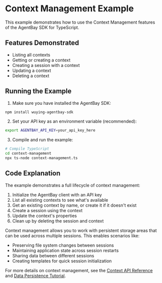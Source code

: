 # Context Management Example

This example demonstrates how to use the Context Management features of the AgentBay SDK for TypeScript.

## Features Demonstrated

- Listing all contexts
- Getting or creating a context
- Creating a session with a context
- Updating a context
- Deleting a context

## Running the Example

1. Make sure you have installed the AgentBay SDK:

```bash
npm install wuying-agentbay-sdk
```

2. Set your API key as an environment variable (recommended):

```bash
export AGENTBAY_API_KEY=your_api_key_here
```

3. Compile and run the example:

```bash
# Compile TypeScript
cd context-management
npx ts-node context-management.ts
```

## Code Explanation

The example demonstrates a full lifecycle of context management:

1. Initialize the AgentBay client with an API key
2. List all existing contexts to see what's available
3. Get an existing context by name, or create it if it doesn't exist
4. Create a session using the context
5. Update the context's properties
6. Clean up by deleting the session and context

Context management allows you to work with persistent storage areas that can be used across multiple sessions. This enables scenarios like:

- Preserving file system changes between sessions
- Maintaining application state across session restarts
- Sharing data between different sessions
- Creating templates for quick session initialization

For more details on context management, see the [Context API Reference](../../api-reference/context.md) and [Data Persistence Tutorial](../../tutorials/data-persistence.md).
